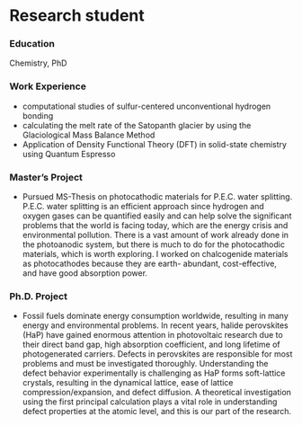 # Research student



### Education
Chemistry, PhD

### Work Experience

*  computational studies of sulfur-centered unconventional hydrogen bonding
*  calculating the melt rate of the Satopanth glacier by using the Glaciological Mass Balance Method
*  Application of Density Functional Theory (DFT) in solid-state chemistry using Quantum Espresso

### Master’s Project
* Pursued MS-Thesis on photocathodic materials for P.E.C. water splitting. P.E.C. water splitting is an efficient approach since hydrogen and oxygen gases can be quantified easily and can 
  help solve the significant problems that the world is facing today, which are the energy crisis and environmental pollution. There is a vast amount of work already done in the 
  photoanodic system, but there is much to do for the photocathodic materials, which is worth exploring. I worked on chalcogenide materials as photocathodes because they are earth- 
  abundant, cost-effective, and have good absorption power.

### Ph.D. Project

* Fossil fuels dominate energy consumption worldwide, resulting in many energy and environmental problems. In recent years, halide perovskites (HaP) have gained enormous attention in 
  photovoltaic research due to their direct band gap, high absorption coefficient, and long lifetime of photogenerated carriers. Defects in perovskites are responsible for most problems 
  and must be investigated thoroughly. Understanding the defect behavior experimentally is challenging as HaP forms soft-lattice crystals, resulting in the dynamical lattice, ease of 
  lattice compression/expansion, and defect diffusion. A theoretical investigation using the first principal calculation plays a vital role in understanding defect properties at the 
  atomic level, and this is our part of the research.
